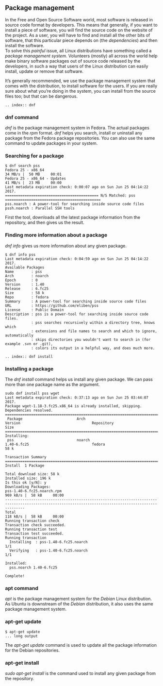 ## Package management

In the Free and Open Source Software world, most software is released in source code format by developers. This means that generally, if you want to install a piece of software, you will find the source code on the website of the project. As a user, you will have to find and install all the other bits of software, that this particular piece depends on (the *dependencies*) and then install the software.  
To solve this *painful* issue, all Linux distributions have something called a *package management system*. Volunteers (mostly) all across the world help make binary software packages out of source code released by the developers, in such a way that users of the Linux distribution can easily install, update or remove that software.

It’s generally recommended, we use the package management system that comes with the distribution, to install software for the users. If you are really sure about what you’re doing in the system, you can install from the source files too; but that can be dangerous.

```eval_rst
.. index:: dnf
```
### dnf command

*dnf* is the package management system in Fedora. The actual packages come in the *rpm* format. *dnf* helps you search, install or uninstall any package from the Fedora package repositories. You can also use the same command to update packages in your system.

### Searching for a package

```
$ dnf search pss
Fedora 25 - x86_64                                                        34 MB/s |  50 MB     00:01    
Fedora 25 - x86_64 - Updates                                              41 MB/s |  23 MB     00:00    
Last metadata expiration check: 0:00:07 ago on Sun Jun 25 04:14:22 2017.
=========================================== N/S Matched: pss ============================================
pss.noarch : A power-tool for searching inside source code files
pssh.noarch : Parallel SSH tools
```
First the tool, downloads all the latest package information from the repository, and then gives us the result.

### Finding more information about a package

*dnf info* gives us more information about any given package.

```
$ dnf info pss
Last metadata expiration check: 0:04:59 ago on Sun Jun 25 04:14:22 2017.
Available Packages
Name        : pss
Arch        : noarch
Epoch       : 0
Version     : 1.40
Release     : 6.fc25
Size        : 58 k
Repo        : fedora
Summary     : A power-tool for searching inside source code files
URL         : https://github.com/eliben/pss
License     : Public Domain
Description : pss is a power-tool for searching inside source code files.
            : pss searches recursively within a directory tree, knows which
            : extensions and file names to search and which to ignore, automatically
            : skips directories you wouldn't want to search in (for example .svn or .git),
            : colors its output in a helpful way, and does much more.
```

```eval_rst
.. index:: dnf install
```

### Installing a package

The *dnf install* command helps us install any given package. We can pass more than one package name as the argument.

```
sudo dnf install pss wget
Last metadata expiration check: 0:37:13 ago on Sun Jun 25 03:44:07 2017.
Package wget-1.18-3.fc25.x86_64 is already installed, skipping.
Dependencies resolved.
=====================================================================================================================================================
 Package                         Arch                               Version                                 Repository                          Size
=====================================================================================================================================================
Installing:
 pss                             noarch                             1.40-6.fc25                             fedora                              58 k

Transaction Summary
=====================================================================================================================================================
Install  1 Package

Total download size: 58 k
Installed size: 196 k
Is this ok [y/N]: y
Downloading Packages:
pss-1.40-6.fc25.noarch.rpm                                                                                           969 kB/s |  58 kB     00:00    
-----------------------------------------------------------------------------------------------------------------------------------------------------
Total                                                                                                                118 kB/s |  58 kB     00:00     
Running transaction check
Transaction check succeeded.
Running transaction test
Transaction test succeeded.
Running transaction
  Installing  : pss-1.40-6.fc25.noarch                                                                                                           1/1 
  Verifying   : pss-1.40-6.fc25.noarch                                                                                                           1/1 

Installed:
  pss.noarch 1.40-6.fc25                                                                                                                             

Complete!
```

### apt command

*apt* is the package management system for the *Debian* Linux distribution. As Ubuntu is downstream of the *Debian* distribution, it also uses the same package management system.

### apt-get update

```
$ apt-get update
... long output
```

The *apt-get update* command is used to update all the package information for the Debian repositories.

### apt-get install

*sudo apt-get install* is the command used to install any given package from the repository.
